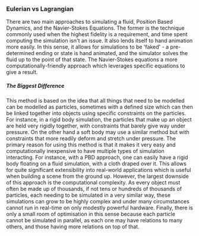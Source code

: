 ### Eulerian vs Lagrangian
There are two main approaches to simulating a fluid, Position Based Dynamics, and the Navier-Stokes Equations. The former is the technique commonly used when the highest fidelity is a requirement, and time spent computing the simulation isn't an issue. It also lends itself to hand animation more easily. In this sense, it allows for simulations to be 'faked' - a pre-determined ending or state is hand animated, and the simulator solves the fluid up to the point of that state. The Navier-Stokes equations a more computationally-friendly approach which leverages specific equations to give a result.
##### The Biggest Difference
This method is based on the idea that all things that need to be modelled can be modelled as particles, sometimes with a defined size which can then be linked together into objects using specific constraints on the particles. For instance, in a rigid body simulation, the particles that make up an object are held very rigidly together, with constraints that barely give way under pressure. On the other hand a soft body may use a similar method but with constraints that more readily deform and stretch under pressure.
The primary reason for using this method is that it makes it very easy and computationally inexpensive to have multiple types of simulation interacting. For instance, with a PBD approach, one can easily have a rigid body floating on a fluid simulation, with a cloth draped over it. This allows for quite significant extensibility into real-world applications which is useful when building a scene from the ground up.
However, the largest downside of this approach is the computational complexity. As every object must often be made up of thousands, if not tens or hundreds of thousands of particles, each needing to be simulated in a very similar way, these simulations can grow to be highly complex and under many circumstances cannot run in real-time on only modestly powerful hardware. Finally, there is only a small room of optimisation in this sense because each particle cannot be simulated in parallel, as each one may have relations to many others, and those having more relations on top of that.


